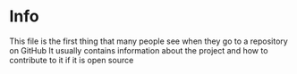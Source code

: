 # Info
This file is the first thing that many people see when they go to a repository on GitHub
It usually contains information about the project and how to contribute to it if it is open source
